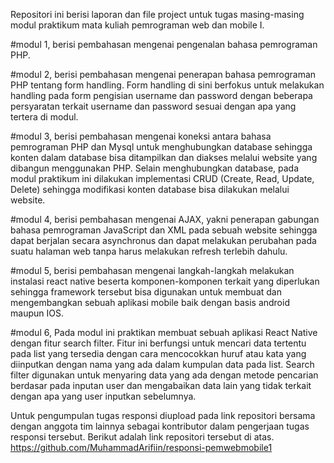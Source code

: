 Repositori ini berisi laporan dan file project untuk tugas masing-masing modul praktikum mata kuliah pemrograman web dan mobile I.

#modul 1, berisi pembahasan mengenai pengenalan bahasa pemrograman PHP.

#modul 2, berisi pembahasan mengenai penerapan bahasa pemrograman PHP tentang form handling. Form handling di sini berfokus untuk melakukan handling pada form pengisian username dan password dengan beberapa persyaratan terkait username dan password sesuai dengan apa yang tertera di modul.

#modul 3, berisi pembahasan mengenai koneksi antara bahasa pemrograman PHP dan Mysql untuk menghubungkan database sehingga konten dalam database bisa ditampilkan dan diakses melalui website yang dibangun menggunakan PHP. Selain menghubungkan database, pada modul praktikum ini dilakukan implementasi CRUD (Create, Read, Update, Delete) sehingga modifikasi konten database bisa dilakukan melalui website.

#modul 4, berisi pembahasan mengenai AJAX, yakni penerapan gabungan bahasa pemrograman JavaScript dan XML pada sebuah website sehingga dapat berjalan secara asynchronus dan dapat melakukan perubahan pada suatu halaman web tanpa harus melakukan refresh terlebih dahulu.

#modul 5, berisi pembahasan mengenai langkah-langkah melakukan instalasi react native beserta komponen-komponen terkait yang diperlukan sehingga framework tersebut bisa digunakan untuk membuat dan mengembangkan sebuah aplikasi mobile baik dengan basis android maupun IOS.

#modul 6, Pada modul ini praktikan membuat sebuah aplikasi React Native dengan fitur search filter. Fitur ini berfungsi untuk mencari data tertentu pada list yang tersedia dengan cara mencocokkan huruf atau kata yang diinputkan dengan nama yang ada dalam kumpulan data pada list. Search filter digunakan untuk menyaring data yang ada dengan metode pencarian berdasar pada inputan user dan mengabaikan data lain yang tidak terkait dengan apa yang user inputkan sebelumnya.

Untuk pengumpulan tugas responsi diupload pada link repositori bersama dengan anggota tim lainnya sebagai kontributor dalam pengerjaan tugas responsi tersebut. Berikut adalah link repositori tersebut di atas.
https://github.com/MuhammadArifiin/responsi-pemwebmobile1
